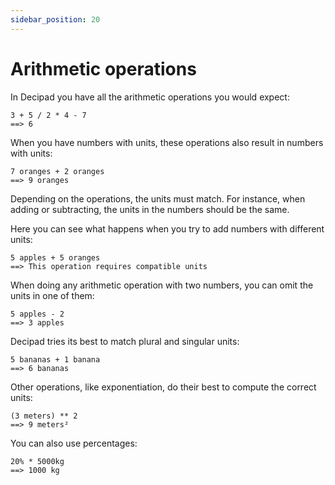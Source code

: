 ```yaml
---
sidebar_position: 20
---
```


# Arithmetic operations

In Decipad you have all the arithmetic operations you would expect:

```deci live
3 + 5 / 2 * 4 - 7
==> 6
```

When you have numbers with units, these operations also result in numbers with units:

```deci live
7 oranges + 2 oranges
==> 9 oranges
```

Depending on the operations, the units must match. For instance, when adding or subtracting, the units in the numbers should be the same.

Here you can see what happens when you try to add numbers with different units:

```deci live
5 apples + 5 oranges
==> This operation requires compatible units
```

When doing any arithmetic operation with two numbers, you can omit the units in one of them:

```deci live
5 apples - 2
==> 3 apples
```

Decipad tries its best to match plural and singular units:

```deci live
5 bananas + 1 banana
==> 6 bananas
```

Other operations, like exponentiation, do their best to compute the correct units:

```deci live
(3 meters) ** 2
==> 9 meters²
```

You can also use percentages:

```deci live
20% * 5000kg
==> 1000 kg
```
